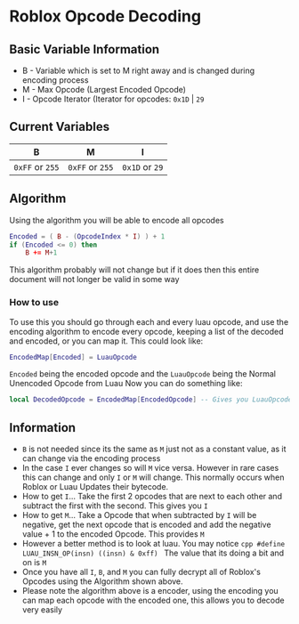 
# Roblox Opcode Decoding
## Basic Variable Information
* B - Variable which is set to M right away and is changed during encoding process
* M - Max Opcode (Largest Encoded Opcode)
* I - Opcode Iterator (Iterator for opcodes: `0x1D` | `29`

## Current Variables
| B | M | I |
|---|---|---|
| `0xFF` or `255` | `0xFF` or `255` | `0x1D` or `29`

## Algorithm
Using the algorithm you will be able to encode all opcodes
```lua
Encoded = ( B - (OpcodeIndex * I) ) + 1
if (Encoded <= 0) then
	B += M+1
```
This algorithm probably will not change but if it does then this entire document will not longer be valid in some way
### How to use
To use this you should go through each and every luau opcode, and use the encoding algorithm to encode every opcode, keeping a list of the decoded and encoded, or you can map it.
This could look like:
```lua
EncodedMap[Encoded] = LuauOpcode
```
`Encoded` being the encoded opcode and the `LuauOpcode` being the Normal Unencoded Opcode from Luau
Now you can do something like:
```lua
local DecodedOpcode = EncodedMap[EncodedOpcode] -- Gives you LuauOpcode
```

## Information

* `B` is not needed since its the same as `M` just not as a constant value, as it can change via the encoding process
* In the case `I` ever changes so will `M` vice versa. However in rare cases this can change and only `I` or `M` will change. This normally occurs when Roblox or Luau Updates their bytecode.
* How to get `I`... Take the first 2 opcodes that are next to each other and subtract the first with the second. This gives you `I`
* How to get `M`... Take a Opcode that when subtracted by `I` will be negative, get the next opcode that is encoded and add the negative value + 1 to the encoded Opcode. This provides `M`
* However a better method is to look at luau. You may notice ```cpp #define LUAU_INSN_OP(insn) ((insn) & 0xff) ``` The value that its doing a bit and on is `M`
* Once you have all `I`, `B`, and `M` you can fully decrypt all of Roblox's Opcodes using the Algorithm shown above.
* Please note the algorithm above is a encoder, using the encoding you can map each opcode with the encoded one, this allows you to decode very easily
